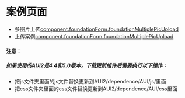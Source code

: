 # 案例页面 
 - 多图片上传[component.foundationForm.foundationMultiplePicUpload](https://pc.awebide.com/#/multiPicUpload/Demo/Foundation/multiPicUpload?title=%E5%A4%9A%E5%9B%BE%E7%89%87%E4%B8%8A%E4%BC%A0&pageId=multiPicUpload)
 - 上传案例[component.foundationForm.foundationMultiplePicUpload](https://pc.awebide.com/#/multiPictureUpload/Demo/commonCase/fileUploadCase/multiPictureUploadCase?title=%E5%A4%9A%E5%9B%BE%E7%89%87%E9%A2%84%E8%A7%88&pageId=multiPictureUploadCase)
 
#### 注意：
##### 如果使用的AUI2是4.4和5.0版本，下载更新组件后需要执行以下操作：
- 把js文件夹里面的js文件替换更新到AUI2/dependence/AUI/js/里面
- 把css文件夹里面的css文件替换更新到AUI2/dependence/AUI/css里面